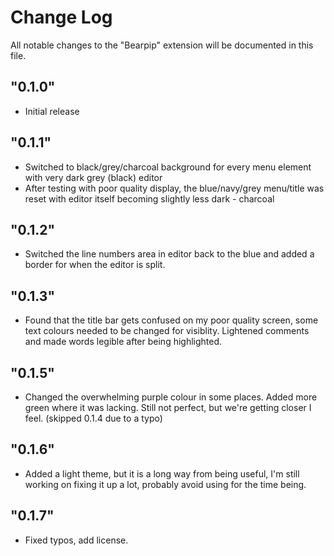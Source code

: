 # Change Log

All notable changes to the "Bearpip" extension will be documented in this file.


## "0.1.0"
- Initial release

## "0.1.1"
- Switched to black/grey/charcoal background for every menu element with very dark grey (black) editor
- After testing with poor quality display, the blue/navy/grey menu/title was reset with editor itself becoming slightly less dark - charcoal

## "0.1.2"
- Switched the line numbers area in editor back to the blue and added a border for when the editor is split.

## "0.1.3"
- Found that the title bar gets confused on my poor quality screen, some text colours needed to be changed for visiblity. Lightened comments and made words legible after being highlighted.

## "0.1.5"
- Changed the overwhelming purple colour in some places. Added more green where it was lacking. Still not perfect, but we're getting closer I feel. (skipped 0.1.4 due to a typo)

## "0.1.6"
- Added a light theme, but it is a long way from being useful, I'm still working on fixing it up a lot, probably avoid using for the time being.

## "0.1.7"
- Fixed typos, add license.